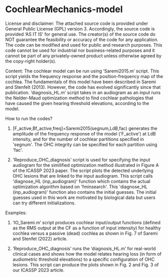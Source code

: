# CochlearMechanics-model

License and disclaimer:
The attached source code is provided under General Public License (GPL) version 3. Accordingly, the source code is provided ‘AS IT IS’ for general use. The creator(s) of the source code do NOT guarantee the feasibility or accuracy of the code for any application. The code can be modified and used for public and research purposes. This code cannot be used for industrial nor business-related purposes and it cannot be part of any privately-owned product unless otherwise agreed by the copy-right holder(s). 

Content:
The cochlear model can be run using ‘Saremi2015.m’ script. This script yields the frequency response and the position-frequency map of the cochlea. The fundamentals of this model have been described in Saremi and Stenfelt (2013). However, the code has evolved significantly since that publication.
‘diagnosis_HL.m’ script takes in an audiogram as an input runs the Nelder-Maud optimization method to find cochlear pathologies that have caused the given hearing threshold elevations, according to the model.

How to run the codes?
1)  [F_active,Bf_active,freq]=Saremi2015(segnum,LdB,fac) generates the amplitude of the frequency response of the model ('F_active') at LdB intensity, and for the number of cochlear partitions specified in 'segnum'. The OHC integrity can be specified for each partition using 'fac'. 

2) 'Reproduce_OHC_diagnosis’ script is used for specifying the input audiogram for the similified optimization method illustrated in Figure A of the ICASSP 2023 paper. The script plots the detected underlying OHC lesions that are linked to the input audiogram. This script calls 'diagnose_HL (inp_audiogram)' function which contains the actual optimization algorithm based on 'fminsearch'. This 'diagnose_HL (inp_audiogram)' function also contains the initial guesses. The initial guesses used in this work are motivated by biological data but users can try different initializations. 

Examples: 
1)	‘IO_Saremi.m’ script produces cochlear input/output functions (defined as the RMS output at the CF as a function of input intensity) for healthy cochlea versus a passive (dead) cochlea as shown in Fig. 7 of Saremi and Stenfet (2022) article. 

2)	‘Reproduce_OHC_diagnosis’ runs the ‘diagnosis_HL.m’ for real-world clinical cases and shows how the model relates hearing loss (in form of audiometric threshold elevations) to a specific configuration of OHC lesions. This script can produce the plots shown in Fig. 2 and Fig. 3 of our ICASSP 2023 article. 


    
